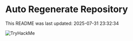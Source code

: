 # Auto Regenerate Repository

This README was last updated: 2025-07-31 23:32:34

 ![TryHackMe](https://tryhackme.com/badge/533634)